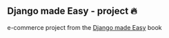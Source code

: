 ## Django made Easy - project 🔥
e-commerce project from the [Django made Easy](https://www.amazon.com/dp/B08QTGY52M) book
